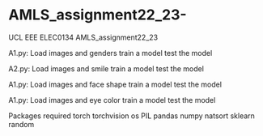 # AMLS_assignment22_23-

UCL EEE ELEC0134 AMLS_assignment22_23

A1.py:
Load images and genders
train a model
test the model

A2.py:
Load images and smile
train a model
test the model

A1.py:
Load images and face shape
train a model
test the model

A1.py:
Load images and eye color
train a model
test the model

Packages required
torch
torchvision
os
PIL
pandas
numpy
natsort 
sklearn
random
